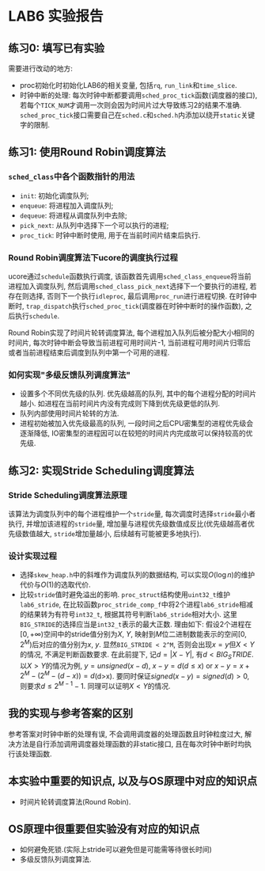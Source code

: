 # LAB6 实验报告

## 练习0: 填写已有实验

需要进行改动的地方:

- proc初始化时初始化LAB6的相关变量, 包括`rq`, `run_link`和`time_slice`.
- 时钟中断的处理: 每次时钟中断都要调用`sched_proc_tick`函数(调度器的接口), 若每个`TICK_NUM`才调用一次则会因为时间片过大导致练习2的结果不准确. `sched_proc_tick`接口需要自己在`sched.c`和`sched.h`内添加以绕开`static`关键字的限制.

## 练习1: 使用Round Robin调度算法

### `sched_class`中各个函数指针的用法

- `init`: 初始化调度队列;
- `enqueue`: 将进程加入调度队列;
- `dequeue`: 将进程从调度队列中去除;
- `pick_next`: 从队列中选择下一个可以执行的进程;
- `proc_tick`: 时钟中断时使用, 用于在当前时间片结束后执行.

### Round Robin调度算法下ucore的调度执行过程

ucore通过`schedule`函数执行调度, 该函数首先调用`sched_class_enqueue`将当前进程加入调度队列, 然后调用`sched_class_pick_next`选择下一个要执行的进程, 若存在则选择, 否则下一个执行`idleproc`, 最后调用`proc_run`进行进程切换. 在时钟中断时, `trap_dispatch`执行`sched_proc_tick`(调度器在时钟中断时的操作函数), 之后执行`schedule`.

Round Robin实现了时间片轮转调度算法, 每个进程加入队列后被分配大小相同的时间片, 每次时钟中断会导致当前进程可用时间片-1, 当前进程可用时间片归零后或者当前进程结束后调度到队列中第一个可用的进程.

### 如何实现"多级反馈队列调度算法"

- 设置多个不同优先级的队列.
    优先级越高的队列, 其中的每个进程分配的时间片越小.
    如进程在当前时间片内没有完成则下降到优先级更低的队列.
- 队列内部使用时间片轮转的方法.
- 进程初始被加入优先级最高的队列, 一段时间之后CPU密集型的进程优先级会逐渐降低, IO密集型的进程因可以在较短的时间片内完成故可以保持较高的优先级.

## 练习2: 实现Stride Scheduling调度算法

### Stride Scheduling调度算法原理

该算法为调度队列中的每个进程维护一个`stride`量, 每次调度时选择`stride`最小者执行, 并增加该进程的`stride`量, 增加量与进程优先级数值成反比(优先级越高者优先级数值越大, `stride`增加量越小, 后续越有可能被更多地执行).

### 设计实现过程

- 选择`skew_heap.h`中的斜堆作为调度队列的数据结构, 可以实现$O(\log n)$的维护代价与$O(1)$的选取代价.
- 比较`stride`值时避免溢出的影响.
    `proc_struct`结构使用`uint32_t`维护`lab6_stride`, 在比较函数`proc_stride_comp_f`中将2个进程`lab6_stride`相减的结果转为有符号`int32_t`, 根据其符号判断`lab6_stride`相对大小. 这里`BIG_STRIDE`的选择应当是`int32_t`表示的最大正数. 理由如下:
    假设2个进程在$[0, +\infty)$空间中的stride值分别为$X$, $Y$, 映射到$M$位二进制数能表示的空间$[0, 2^M)$后对应的值分别为$x$, $y$. 显然`BIG_STRIDE < 2^M`, 否则会出现$x=y$但$X<Y$的情况, 不满足判断函数要求. 在此前提下, 记$d=|X-Y|$, 有$d<BIG_STRIDE$.
    以$X>Y$的情况为例, $y=unsigned(x-d)$, $x-y=d$($d\leqslant x$) or $x-y=x+2^M-(2^M-(d-x))=d$(d>x). 要同时保证$signed(x-y)=signed(d)>0$, 则要求$d\leqslant 2^{M-1}-1$. 同理可以证明$X<Y$的情况.

## 我的实现与参考答案的区别

参考答案对时钟中断的处理有误, 不会调用调度器的处理函数且时钟粒度过大, 解决方法是自行添加调用调度器处理函数的非static接口, 且在每次时钟中断时均执行该处理函数.

## 本实验中重要的知识点, 以及与OS原理中对应的知识点

- 时间片轮转调度算法(Round Robin).

## OS原理中很重要但实验没有对应的知识点

- 如何避免死锁.(实际上stride可以避免但是可能需等待很长时间)
- 多级反馈队列调度算法.
